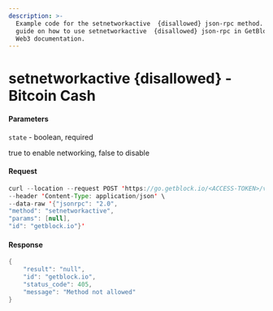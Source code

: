 ```yaml
---
description: >-
  Example code for the setnetworkactive  {disallowed} json-rpc method. Сomplete
  guide on how to use setnetworkactive  {disallowed} json-rpc in GetBlock.io
  Web3 documentation.
---
```


# setnetworkactive {disallowed} - Bitcoin Cash

#### Parameters

`state` - boolean, required

true to enable networking, false to disable

#### Request

```java
curl --location --request POST 'https://go.getblock.io/<ACCESS-TOKEN>/v1/mainnet/' \
--header 'Content-Type: application/json' \
--data-raw '{"jsonrpc": "2.0",
"method": "setnetworkactive",
"params": [null],
"id": "getblock.io"}'
```

#### Response

```java
{
    "result": "null",
    "id": "getblock.io",
    "status_code": 405,
    "message": "Method not allowed"
}
```

